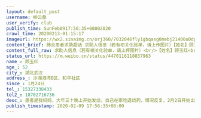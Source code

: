 ```yaml
---
layout: default_post
username: 柳云桑
user_verify: club
publish_time: SunFeb0917:56:35+08002020
crawl_time: 20200213-01:15:17
imageurl: https://wx2.sinaimg.cn/orj360/7032046fly1gbqasg0mebj21400u0dp7.jpg,https://wx4.sinaimg.cn/orj360/7032046fly1gbqaslytaij21400u0dpq.jpg,https://wx2.sinaimg.cn/orj360/7032046fly1gbqastifoij20mi0u042h.jpg,https://wx3.sinaimg.cn/orj360/7032046fly1gbqat42718j20mi0u00xc.jpg,https://wx1.sinaimg.cn/orj360/7032046fly1gbqatb71y4j20u00mi0xe.jpg,https://wx2.sinaimg.cn/orj360/7032046fly1gbqatfmgdsj20u00mijus.jpg,https://wx1.sinaimg.cn/orj360/7032046fly1gbqatkq1kdj20u00miq67.jpg
content_brief: 肺炎患者求助超话 求助人信息（若有相关化验单，请上传图片）【姓名】顾玉红【年龄】52【所在城市】湖北武汉【所在小区、社区】沙湖港湾B区、和平社区【患病时间】1月24日【联系方式】15327338433【其他紧急联系人】18702716736【病情描述】 患者是我妈妈，大年三十晚上开始发烧，自己在 ...全文
content_full_raw: 求助人信息（若有相关化验单，请上传图片）<br/>【姓名】顾玉红<br/>【年龄】52<br/>【所在城市】湖北武汉<br/>【所在小区、社区】沙湖港湾B区、和平社区<br/>【患病时间】1月24日<br/>【联系方式】15327338433<br/>【其他紧急联系人】18702716736<br/>【病情描述】<br/>患者是我妈妈，大年三十晚上开始发烧，自己在家吃退烧药，情况反复，2月2日开始出现气短、呼吸困难赴第九医院检查，CT结果显示双肺病毒性感染，医生只是开了消炎针和口服药，针打完也没有好转。2月4日接社区通知去集中隔离点隔离，集中隔离点没有医生护士不能治疗只是隔离，情况开始恶化，2月8日晚出现明显呼吸急促被送往九医院急诊，再次拍CT的结果显示感染范围扩大双肺重度感染，医生建议立即住院治疗，现在呼吸困难已经不能下床，求一张医院床位能够救救我妈妈！<adata-url="http://t.cn/z8Ax8gT"href="http://weibo.com/p/100101B2094655D46EA1F54493"data-hide=""><spanclass='url-icon'><imgstyle='width:1rem;height:1rem'src='https://h5.sinaimg.cn/upload/2015/09/25/3/timeline_card_small_location_default.png'></span><spanclass="surl-text">武汉·武汉市第九医院</span></a>
status_url: https://m.weibo.cn/status/4470116118837963
name_: 顾玉红
age_: 52
city_: 湖北武汉
address_: 沙湖港湾B区、和平社区
since_: 1月24日
tel_: 15327338433
tel2_: 18702716736
desc_: 患者是我妈妈，大年三十晚上开始发烧，自己在家吃退烧药，情况反复，2月2日开始出现气短、呼吸困难赴第九医院检查，CT结果显示双肺病毒性感染，医生只是开了消炎针和口服药，针打完也没有好转。2月4日接社区通知去集中隔离点隔离，集中隔离点没有医生护士不能治疗只是隔离，情况开始恶化，2月8日晚出现明显呼吸急促被送往九医院急诊，再次拍CT的结果显示感染范围扩大双肺重度感染，医生建议立即住院治疗，现在呼吸困难已经不能下床，求一张医院床位能够救救我妈妈！<adata-url="http//t.cn/z8Ax8gT"href="http//weibo.com/p/100101B2094655D46EA1F54493"data-hide=""><spanclass='url-icon'><imgstyle='width1rem;height1rem'src='https//h5.sinaimg.cn/upload/2015/09/25/3/timeline_card_small_location_default.png'></span><spanclass="surl-text">武汉·武汉市第九医院</span></a>
publish_timestamp: 2020-02-09 17:56:35+08:00
---
```

